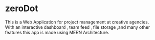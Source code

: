 # zeroDot
This is a Web Application for project management at creative agencies. With an interactive dashboard , team feed , file storage ,and many other features this app is made using MERN Architecture. 

